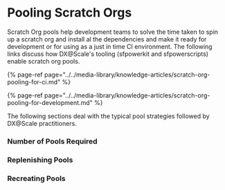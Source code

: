 # Pooling Scratch Orgs

Scratch Org pools help development teams to solve the time taken to spin up a scratch org and install al the dependencies and make it ready for development or for using as a just in time CI environment. The following links discuss how DX@Scale's tooling \(sfpowerkit and sfpowerscripts\) enable scratch org pools.

{% page-ref page="../../media-library/knowledge-articles/scratch-org-pooling-for-ci.md" %}

{% page-ref page="../../media-library/knowledge-articles/scratch-org-pooling-for-development.md" %}

The following sections deal with the typical pool strategies followed by DX@Scale practitioners.

### Number of Pools Required

### Replenishing Pools

### Recreating Pools





